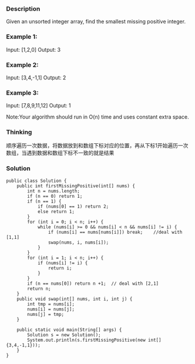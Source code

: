 
### Description
Given an unsorted integer array, find the smallest missing positive integer.

### Example 1:

Input: [1,2,0]
Output: 3
### Example 2:

Input: [3,4,-1,1]
Output: 2
### Example 3:

Input: [7,8,9,11,12]
Output: 1

Note:Your algorithm should run in O(n) time and uses constant extra space.

### Thinking
顺序遍历一次数据，将数据放到和数组下标对应的位置，再从下标1开始遍历一次数组，当遇到数据和数组下标不一致的就是结果

### Solution
```
public class Solution {
    public int firstMissingPositive(int[] nums) {
        int n = nums.length;
        if (n == 0) return 1;
        if (n == 1) {
            if (nums[0] == 1) return 2;
            else return 1;
        }
        for (int i = 0; i < n; i++) {
            while (nums[i] >= 0 && nums[i] < n && nums[i] != i) {
                if (nums[i] == nums[nums[i]]) break;    //deal with [1,1]
                swap(nums, i, nums[i]);
            }
        }
        for (int i = 1; i < n; i++) {
            if (nums[i] != i) {
                return i;
            }
        }
        if (n == nums[0]) return n +1;  // deal with [2,1]
        return n;
    }
    public void swap(int[] nums, int i, int j) {
        int tmp = nums[i];
        nums[i] = nums[j];
        nums[j] = tmp;
    }

    public static void main(String[] args) {
        Solution s = new Solution();
        System.out.println(s.firstMissingPositive(new int[] {3,4,-1,1}));
    }
}
```